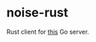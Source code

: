 # noise-rust

Rust client for [this](https://github.com/princeton-sns/frida/tree/rust-client) Go server.
